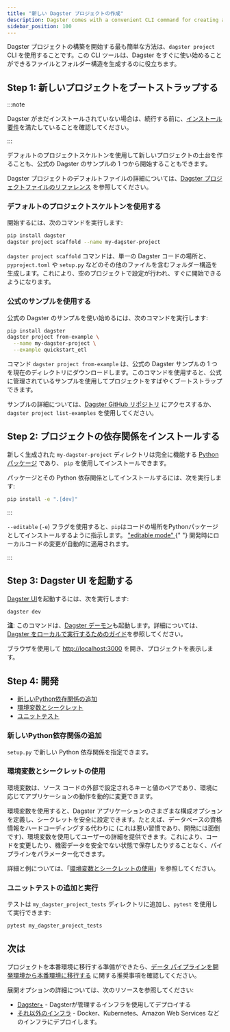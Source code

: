```yaml
---
title: "新しい Dagster プロジェクトの作成"
description: Dagster comes with a convenient CLI command for creating a new project. This guide explains the role of each generated file and directory.
sidebar_position: 100
---
```


Dagster プロジェクトの構築を開始する最も簡単な方法は、`dagster project` CLI を使用することです。この CLI ツールは、Dagster をすぐに使い始めることができるファイルとフォルダー構造を生成するのに役立ちます。


## Step 1: 新しいプロジェクトをブートストラップする

:::note

  Dagster がまだインストールされていない場合は、続行する前に、<a href="/getting-started/install">インストール要件</a>を満たしていることを確認してください。

:::

デフォルトのプロジェクトスケルトンを使用して新しいプロジェクトの土台を作ることも、公式の Dagster のサンプルの 1 つから開始することもできます。

Dagster プロジェクトのデフォルトファイルの詳細については、[Dagster プロジェクトファイルのリファレンス](dagster-project-file-reference) を参照してください。

<Tabs>
<TabItem value="デフォルトのプロジェクトスケルトン">

### デフォルトのプロジェクトスケルトンを使用する

開始するには、次のコマンドを実行します:

```bash
pip install dagster
dagster project scaffold --name my-dagster-project
```

`dagster project scaffold` コマンドは、単一の Dagster コードの場所と、`pyproject.toml` や `setup.py` などのその他のファイルを含むフォルダー構造を生成します。これにより、空のプロジェクトで設定が行われ、すぐに開始できるようになります。

</TabItem>
<TabItem value="公式サンプル">

### 公式のサンプルを使用する

公式の Dagster のサンプルを使い始めるには、次のコマンドを実行します:

```bash
pip install dagster
dagster project from-example \
  --name my-dagster-project \
  --example quickstart_etl
```

コマンド `dagster project from-example` は、公式の Dagster サンプルの 1 つを現在のディレクトリにダウンロードします。このコマンドを使用すると、公式に管理されているサンプルを使用してプロジェクトをすばやくブートストラップできます。

サンプルの詳細については、[Dagster GitHub リポジトリ](https://github.com/dagster-io/dagster/tree/master/examples) にアクセスするか、`dagster project list-examples` を使用してください。

</TabItem>
</Tabs>

## Step 2: プロジェクトの依存関係をインストールする

新しく生成された `my-dagster-project` ディレクトリは完全に機能する [Python パッケージ](https://docs.python.org/3/tutorial/modules.html#packages) であり、 `pip` を使用してインストールできます。

パッケージとその Python 依存関係としてインストールするには、次を実行します:

```bash
pip install -e ".[dev]"
```

:::

  <code>--editable</code> (<code>-e</code>) フラグを使用すると、<code>pip</code>はコードの場所をPythonパッケージとしてインストールするように指示します。
  <a href="https://pip.pypa.io/en/latest/topics/local-project-installs/#editable-installs">
    "editable mode"
  </a>{" "}
  開発時にローカルコードの変更が自動的に適用されます。

:::

## Step 3: Dagster UI を起動する

[Dagster UI](/guides/operate/webserver)を起動するには、次を実行します:

```bash
dagster dev
```

**注**: このコマンドは、[Dagster デーモン](/guides/deploy/execution/dagster-daemon)も起動します。詳細については、[Dagster をローカルで実行するためのガイド](/guides/deploy/deployment-options/running-dagster-locally)を参照してください。

ブラウザを使用して [http://localhost:3000](http://localhost:3000) を開き、プロジェクトを表示します。

## Step 4: 開発

- [新しいPython依存関係の追加](#adding-new-python-dependencies)
- [環境変数とシークレット](#using-environment-variables-and-secrets)
- [ユニットテスト](#adding-and-running-unit-tests)

### 新しいPython依存関係の追加

`setup.py` で新しい Python 依存関係を指定できます。

### 環境変数とシークレットの使用

環境変数は、ソース コードの外部で設定されるキーと値のペアであり、環境に応じてアプリケーションの動作を動的に変更できます。

環境変数を使用すると、Dagster アプリケーションのさまざまな構成オプションを定義し、シークレットを安全に設定できます。たとえば、データベースの資格情報をハードコーディングする代わりに (これは悪い習慣であり、開発には面倒です)、環境変数を使用してユーザーの詳細を提供できます。これにより、コードを変更したり、機密データを安全でない状態で保存したりすることなく、パイプラインをパラメーター化できます。

詳細と例については、「[環境変数とシークレットの使用](/guides/deploy/using-environment-variables-and-secrets)」を参照してください。

### ユニットテストの追加と実行

テストは `my_dagster_project_tests` ディレクトリに追加し、`pytest` を使用して実行できます:

```bash
pytest my_dagster_project_tests
```

## 次は

プロジェクトを本番環境に移行する準備ができたら、[データ パイプラインを開発環境から本番環境に移行する](/guides/deploy/dev-to-prod) に関する推奨事項を確認してください。

展開オプションの詳細については、次のリソースを参照してください:

- [Dagster+](/dagster-plus/) - Dagsterが管理するインフラを使用してデプロイする
- [それ以外のインフラ](/guides/deploy/) - Docker、Kubernetes、Amazon Web Services などのインフラにデプロイします。
